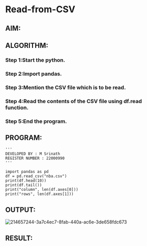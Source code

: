 # Read-from-CSV

## AIM:

## ALGORITHM:
### Step 1:Start the python.


### Step 2:Import pandas.
### Step 3:Mention the CSV file which is to be read.
### Step 4:Read the contents of the CSV file using df.read function.


### Step 5:End the program.

## PROGRAM:
```
'''
DEVELOPED BY : M Srinath
REGISTER NUMBER : 22000990
'''

import pandas as pd
df = pd.read_csv("nba.csv")
print(df.head(10))
print(df.tail())
print("column", len(df.axes[0]))
print("rows", len(df.axes[1]))
```

## OUTPUT:
![214657244-3a7c4ec7-8fab-440a-ac6e-3de658fdc673](https://user-images.githubusercontent.com/118678482/214667715-39581f47-7390-438a-83bf-eb47060f0273.jpg)


## RESULT:
